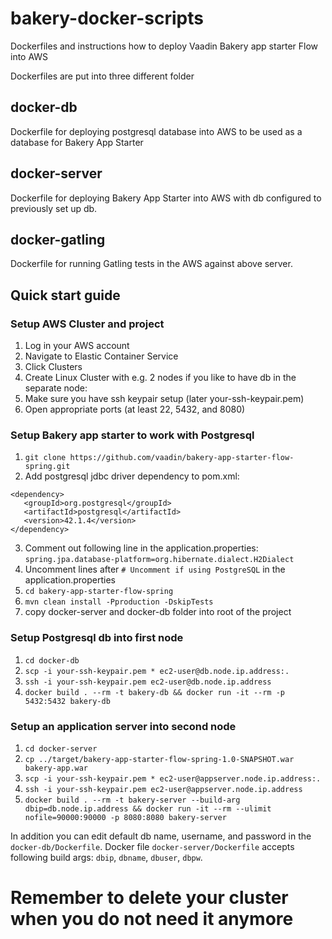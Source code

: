# bakery-docker-scripts
Dockerfiles and instructions how to deploy Vaadin Bakery app starter Flow into AWS

Dockerfiles are put into three different folder

## docker-db

Dockerfile for deploying postgresql database into AWS to be used as a database for Bakery App Starter

## docker-server

Dockerfile for deploying Bakery App Starter into AWS with db configured to previously set up db.

## docker-gatling

Dockerfile for running Gatling tests in the AWS against above server.

## Quick start guide

### Setup AWS Cluster and project

1. Log in your AWS account
2. Navigate to Elastic Container Service
3. Click Clusters
4. Create Linux Cluster with e.g. 2 nodes if you like to have db in the separate node:
5. Make sure you have ssh keypair setup (later your-ssh-keypair.pem)
6. Open appropriate ports (at least 22, 5432, and 8080)

### Setup Bakery app starter to work with Postgresql

1. `git clone https://github.com/vaadin/bakery-app-starter-flow-spring.git`
2. Add postgresql jdbc driver dependency to pom.xml:
```
<dependency>
   <groupId>org.postgresql</groupId>
   <artifactId>postgresql</artifactId>
   <version>42.1.4</version>
</dependency>
```
3. Comment out following line in the application.properties: `spring.jpa.database-platform=org.hibernate.dialect.H2Dialect`
4. Uncomment lines after `# Uncomment if using PostgreSQL` in the application.properties
5. `cd bakery-app-starter-flow-spring`
6. `mvn clean install -Pproduction -DskipTests`
7. copy docker-server and docker-db folder into root of the project

### Setup Postgresql db into first node

1. `cd docker-db`
2. `scp -i your-ssh-keypair.pem * ec2-user@db.node.ip.address:.`
3. `ssh -i your-ssh-keypair.pem ec2-user@db.node.ip.address`
4. `docker build . --rm -t bakery-db && docker run -it --rm -p 5432:5432 bakery-db`

### Setup an application server into second node

1. `cd docker-server`
2. `cp ../target/bakery-app-starter-flow-spring-1.0-SNAPSHOT.war bakery-app.war`
3. `scp -i your-ssh-keypair.pem * ec2-user@appserver.node.ip.address:.`
4. `ssh -i your-ssh-keypair.pem ec2-user@appserver.node.ip.address`
5. `docker build . --rm -t bakery-server --build-arg dbip=db.node.ip.address && docker run -it --rm --ulimit nofile=90000:90000 -p 8080:8080 bakery-server`

In addition you can edit default db name, username, and password in the `docker-db/Dockerfile`. Docker file `docker-server/Dockerfile` accepts following build args: `dbip`, `dbname`, `dbuser`, `dbpw`.

# Remember to delete your cluster when you do not need it anymore
